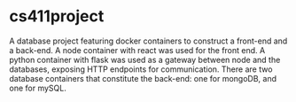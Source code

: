# cs411project
A database project featuring docker containers to construct a front-end and a back-end. A node container with react was used for the front end. A python container with flask was used as a gateway between node and the databases, exposing HTTP endpoints for communication. There are two database containers that constitute the back-end: one for mongoDB, and one for mySQL.
